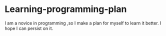 # Learning-programming-plan
I am a novice in programming ,so I make a plan for myself to learn it better. I hope I can persist on it.
